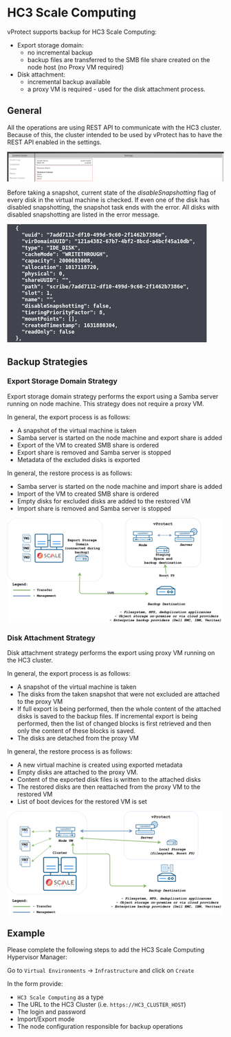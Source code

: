# HC3 Scale Computing

vProtect supports backup for HC3 Scale Computing:

* Export storage domain:
    * no incremental backup
    * backup files are transferred to the SMB file share created on the node host \(no Proxy VM required\)
* Disk attachment:
    * incremental backup available
    * a proxy VM is required - used for the disk attachment process.

## General

All the operations are using REST API to communicate with the HC3 cluster. Because of this, the cluster intended to be used
by vProtect has to have the REST API enabled in the settings.

![](../../../.gitbook/assets/hc3-rest-api-enabled.png)

Before taking a snapshot, current state of the _disableSnapshotting_ flag of every disk in the virtual machine is checked.
If even one of the disk has disabled snapshotting, the snapshot task ends with the error. All disks with disabled snapshotting
are listed in the error message.

![](../../../.gitbook/assets/hc3-disable-snapshotting.png)

## Backup Strategies

### Export Storage Domain Strategy

Export storage domain strategy performs the export using a Samba server running on node machine. This strategy does not require a proxy VM.

In general, the export process is as follows:

* A snapshot of the virtual machine is taken
* Samba server is started on the node machine and export share is added
* Export of the VM to created SMB share is ordered
* Export share is removed and Samba server is stopped
* Metadata of the excluded disks is exported

In general, the restore process is as follows:

* Samba server is started on the node machine and import share is added
* Import of the VM to created SMB share is ordered
* Empty disks for excluded disks are added to the restored VM
* Import share is removed and Samba server is stopped

![](../../../.gitbook/assets/vprotect_hc3-export-storage-domain.png)

### Disk Attachment Strategy

Disk attachment strategy performs the export using proxy VM running on the HC3 cluster.

In general, the export process is as follows:

* A snapshot of the virtual machine is taken
* The disks from the taken snapshot that were not excluded are attached to the proxy VM
* If full export is being performed, then the whole content of the attached disks is saved to the backup files. If incremental export is being
  performed, then the list of changed blocks is first retrieved and then only the content of these blocks is saved.
* The disks are detached from the proxy VM

In general, the restore process is as follows:

* A new virtual machine is created using exported metadata
* Empty disks are attached to the proxy VM.
* Content of the exported disk files is written to the attached disks
* The restored disks are then reattached from the proxy VM to the restored VM
* List of boot devices for the restored VM is set

![](../../../.gitbook/assets/vprotect_hc3-disk-attachment.png)

## Example

Please complete the following steps to add the HC3 Scale Computing Hypervisor Manager:

Go to `Virtual Environments` -&gt; `Infrastructure` and click on `Create`

In the form provide:

* `HC3 Scale Computing` as a type
* The URL to the HC3 Cluster \(i.e. `https://HC3_CLUSTER_HOST`\)
* The login and password
* Import/Export mode
* The node configuration responsible for backup operations